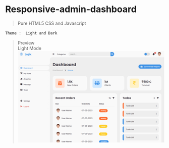 # Responsive-admin-dashboard
> Pure HTML5 CSS and Javascript


```javascript HTML
Theme :  Light and Dark 
```

> Preview    
>      Light Mode
![PREVIEW](https://raw.githubusercontent.com/waytologic/Responsive-admin-dashboard/main/Light-view.png?raw=true "This is Light mode..")
> 
